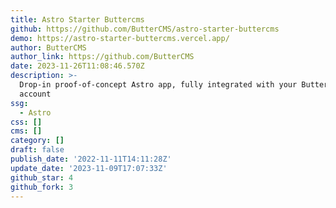 ```yaml
---
title: Astro Starter Buttercms
github: https://github.com/ButterCMS/astro-starter-buttercms
demo: https://astro-starter-buttercms.vercel.app/
author: ButterCMS
author_link: https://github.com/ButterCMS
date: 2023-11-26T11:08:46.570Z
description: >-
  Drop-in proof-of-concept Astro app, fully integrated with your ButterCMS
  account
ssg:
  - Astro
css: []
cms: []
category: []
draft: false
publish_date: '2022-11-11T14:11:28Z'
update_date: '2023-11-09T17:07:33Z'
github_star: 4
github_fork: 3
---
```

